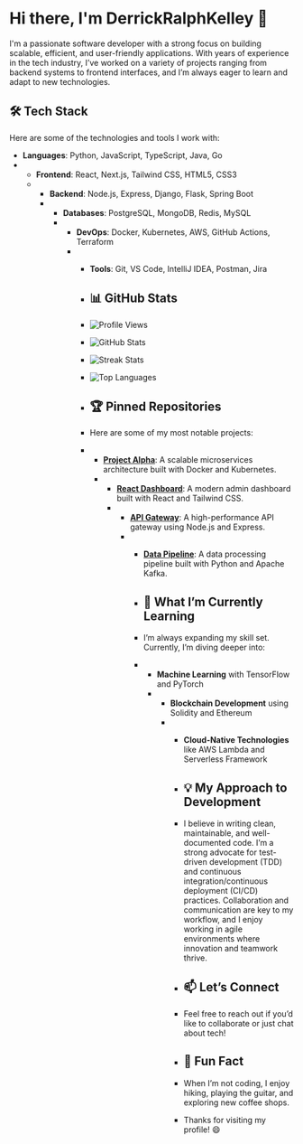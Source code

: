 # Hi there, I'm DerrickRalphKelley 👋  

I'm a passionate software developer with a strong focus on building scalable, efficient, and user-friendly applications. With years of experience in the tech industry, I’ve worked on a variety of projects ranging from backend systems to frontend interfaces, and I’m always eager to learn and adapt to new technologies.  

## 🛠️ Tech Stack  
Here are some of the technologies and tools I work with:  
- **Languages**: Python, JavaScript, TypeScript, Java, Go
- - **Frontend**: React, Next.js, Tailwind CSS, HTML5, CSS3
  - - **Backend**: Node.js, Express, Django, Flask, Spring Boot
    - - **Databases**: PostgreSQL, MongoDB, Redis, MySQL
      - - **DevOps**: Docker, Kubernetes, AWS, GitHub Actions, Terraform
        - - **Tools**: Git, VS Code, IntelliJ IDEA, Postman, Jira
         
          - ## 📊 GitHub Stats
          - ![Profile Views](https://komarev.com/ghpvc/?username=DerrickRalphKelley&color=blue)
          - ![GitHub Stats](https://github-readme-stats.vercel.app/api?username=DerrickRalphKelley&show_icons=true&theme=radical)
          - ![Streak Stats](https://github-readme-streak-stats.herokuapp.com/?user=DerrickRalphKelley&theme=radical)
          - ![Top Languages](https://github-readme-stats.vercel.app/api/top-langs/?username=DerrickRalphKelley&layout=compact&theme=radical)
         
          - ## 🏆 Pinned Repositories
          - Here are some of my most notable projects:
          - - **[Project Alpha](https://github.com/DerrickRalphKelley/ProjectAlpha)**: A scalable microservices architecture built with Docker and Kubernetes.
            - - **[React Dashboard](https://github.com/DerrickRalphKelley/ReactDashboard)**: A modern admin dashboard built with React and Tailwind CSS.
              - - **[API Gateway](https://github.com/DerrickRalphKelley/APIGateway)**: A high-performance API gateway using Node.js and Express.
                - - **[Data Pipeline](https://github.com/DerrickRalphKelley/DataPipeline)**: A data processing pipeline built with Python and Apache Kafka.
                 
                  - ## 🌱 What I’m Currently Learning
                  - I’m always expanding my skill set. Currently, I’m diving deeper into:
                  - - **Machine Learning** with TensorFlow and PyTorch
                    - - **Blockchain Development** using Solidity and Ethereum
                      - - **Cloud-Native Technologies** like AWS Lambda and Serverless Framework
                       
                        - ## 💡 My Approach to Development
                        - I believe in writing clean, maintainable, and well-documented code. I’m a strong advocate for test-driven development (TDD) and continuous integration/continuous deployment (CI/CD) practices. Collaboration and communication are key to my workflow, and I enjoy working in agile environments where innovation and teamwork thrive.
                       
                        - ## 📫 Let’s Connect
                        - Feel free to reach out if you’d like to collaborate or just chat about tech!
                       
                        - ## 🎉 Fun Fact
                        - When I’m not coding, I enjoy hiking, playing the guitar, and exploring new coffee shops.
                       
                        - Thanks for visiting my profile! 😄
